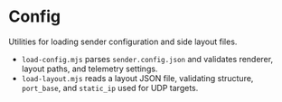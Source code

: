 # Config

Utilities for loading sender configuration and side layout files.

- `load-config.mjs` parses `sender.config.json` and validates renderer, layout paths, and telemetry settings.
- `load-layout.mjs` reads a layout JSON file, validating structure, `port_base`, and `static_ip` used for UDP targets.
